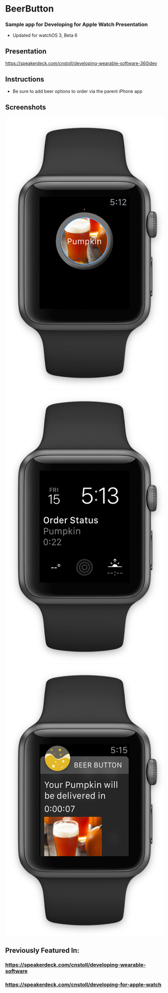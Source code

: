 # BeerButton
### Sample app for Developing for Apple Watch Presentation
- Updated for watchOS 3, Beta 6

## Presentation
https://speakerdeck.com/cnstoll/developing-wearable-software-360idev

## Instructions
- Be sure to add beer options to order via the parent iPhone app

## Screenshots
<p align="center">
<img src="Screenshots/App.png") alt="Example App"/>
<img src="Screenshots/Complication.png") alt="Example App"/>
<img src="Screenshots/Notification.png") alt="Example App"/>
</p>

## Previously Featured In:
### https://speakerdeck.com/cnstoll/developing-wearable-software
### https://speakerdeck.com/cnstoll/developing-for-apple-watch
